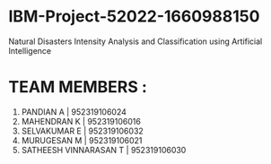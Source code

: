 # IBM-Project-52022-1660988150
Natural Disasters Intensity Analysis and Classification using Artificial Intelligence

# TEAM MEMBERS :
1) PANDIAN A | 952319106024
2) MAHENDRAN K | 952319106016
3) SELVAKUMAR E | 952319106032
4) MURUGESAN M | 952319106021
5) SATHEESH VINNARASAN T | 952319106030
